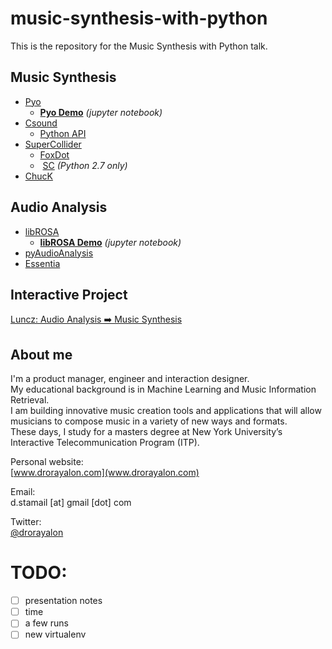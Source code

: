 # music-synthesis-with-python
This is the repository for the Music Synthesis with Python talk.

## Music Synthesis
- [Pyo](ajaxsoundstudio.com/software/pyo/)
  - **[Pyo Demo](https://dodiku.github.io/music-synthesis-with-python/02_Pyo_demo/)** *(jupyter notebook)*
- [Csound](http://www.csounds.com/)
  - [Python API](https://github.com/fggp/ctcsound)
- [SuperCollider](http://supercollider.github.io/)
  - [FoxDot](http://foxdot.org/)
  -  [SC](https://pypi.python.org/pypi/SC  ) *(Python 2.7 only)*
- [ChucK](http://chuck.cs.princeton.edu/)

## Audio Analysis
- [libROSA](https://librosa.github.io/librosa/)
  - **[libROSA Demo](https://dodiku.github.io/music-synthesis-with-python/03_librosa_demo/)** *(jupyter notebook)*
- [pyAudioAnalysis](https://github.com/tyiannak/pyAudioAnalysis)
- [Essentia](http://essentia.upf.edu/documentation/)

## Interactive Project
[Luncz: Audio Analysis ➡️ Music Synthesis](https://www.youtube.com/watch?v=tDfZ33jsTyk)

## About me
I'm a product manager, engineer and interaction designer.  
My educational background is in Machine Learning and Music Information Retrieval.  
I am building innovative music creation tools and applications that will allow musicians to compose music in a variety of new ways and formats.  
These days, I study for a masters degree at New York University’s Interactive Telecommunication Program (ITP).

Personal website:  
[www.drorayalon.com](www.drorayalon.com)  

Email:  
d.stamail [at] gmail [dot] com


Twitter:  
 [@drorayalon](www.twitter.com/drorayalon)


# TODO:
- [ ]  presentation notes
- [ ]  time
- [ ]  a few runs
- [ ]  new virtualenv
